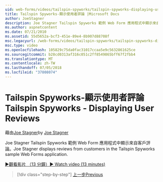 ```yaml
---
uid: web-forms/videos/tailspin-spyworks/tailspin-spyworks-displaying-user-reviews
title: Tailspin Spyworks-顯示使用者評論 |Microsoft Docs
author: JoeStagner
description: Joe Stagner Tailspin Spyworks 範例 Web Form 應用程式中顯示來自客戶評論。
ms.author: aspnetcontent
ms.date: 07/21/2010
ms.assetid: 55d5652a-bcf3-451e-89e4-8b907d88708f
msc.legacyurl: /web-forms/videos/tailspin-spyworks/tailspin-spyworks-displaying-user-reviews
msc.type: video
ms.openlocfilehash: 105829c75da0fac31017ccaa5e9c5632861625ce
ms.sourcegitcommit: b28cd0313af316c051c2ff8549865bff67f2fbb4
ms.translationtype: MT
ms.contentlocale: zh-TW
ms.lasthandoff: 07/05/2018
ms.locfileid: "37808074"
---
```

<a name="tailspin-spyworks---displaying-user-reviews"></a><span data-ttu-id="27b93-103">Tailspin Spyworks-顯示使用者評論</span><span class="sxs-lookup"><span data-stu-id="27b93-103">Tailspin Spyworks - Displaying User Reviews</span></span>
====================
<span data-ttu-id="27b93-104">藉由[Joe Stagner](https://github.com/JoeStagner)</span><span class="sxs-lookup"><span data-stu-id="27b93-104">by [Joe Stagner](https://github.com/JoeStagner)</span></span>

<span data-ttu-id="27b93-105">Joe Stagner Tailspin Spyworks 範例 Web Form 應用程式中顯示來自客戶評論。</span><span class="sxs-lookup"><span data-stu-id="27b93-105">Joe Stagner displays reviews from customers in the Tailspin Spyworks sample Web Forms application.</span></span>

[<span data-ttu-id="27b93-106">&#9654;觀看影片 （13 分鐘）</span><span class="sxs-lookup"><span data-stu-id="27b93-106">&#9654; Watch video (13 minutes)</span></span>](https://channel9.msdn.com/Blogs/ASP-NET-Site-Videos/tailspin-spyworks-displaying-user-reviews)

> [!div class="step-by-step"]
> [<span data-ttu-id="27b93-107">上一步</span><span class="sxs-lookup"><span data-stu-id="27b93-107">Previous</span></span>](tailspin-spyworks-adding-user-product-reviews.md)
